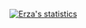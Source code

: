 [![Erza's statistics](https://github-readme-stats.vercel.app/api?username=Erza&show_icons=true&count_private=true&theme=vue-dark&include_all_commits=true&hide_border=true)](#)
